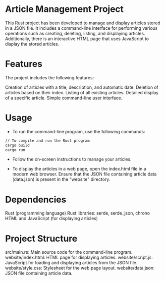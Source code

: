 # Article Management Project
This Rust project has been developed to manage and display articles stored in a JSON file. It includes a command-line interface for performing various operations such as creating, deleting, listing, and displaying articles. Additionally, there is an interactive HTML page that uses JavaScript to display the stored articles.

# Features
The project includes the following features:

Creation of articles with a title, description, and automatic date.
Deletion of articles based on their index.
Listing of all existing articles.
Detailed display of a specific article.
Simple command-line user interface.
# Usage
- To run the command-line program, use the following commands:
```bash
// To compile and run the Rust program
cargo build
cargo run
```

- Follow the on-screen instructions to manage your articles.

- To display the articles in a web page, open the index.html file in a modern web browser. Ensure that the JSON file containing article data (data.json) is present in the "website" directory.

 # Dependencies
Rust (programming language)
Rust libraries: serde, serde_json, chrono
HTML and JavaScript (for displaying articles)
# Project Structure
src/main.rs: Main source code for the command-line program.
website/index.html: HTML page for displaying articles.
website/script.js: JavaScript for loading and displaying articles from the JSON file.
website/style.css: Stylesheet for the web page layout.
website/data.json: JSON file containing article data.
